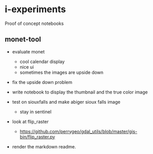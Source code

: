# i-experiments
Proof of concept notebooks

## monet-tool

- evaluate monet
	- cool calendar display
	- nice ui
	- sometimes the images are upside down 
- fix the upside down problem

- write notebook to display the thumbnail and the true color image
- test on siouxfalls and make abiger sioux falls image
	- stay in sentinel

- look at flip_raster
	- https://github.com/perrygeo/gdal_utils/blob/master/gis-bin/flip_raster.py

- render the markdown readme.

